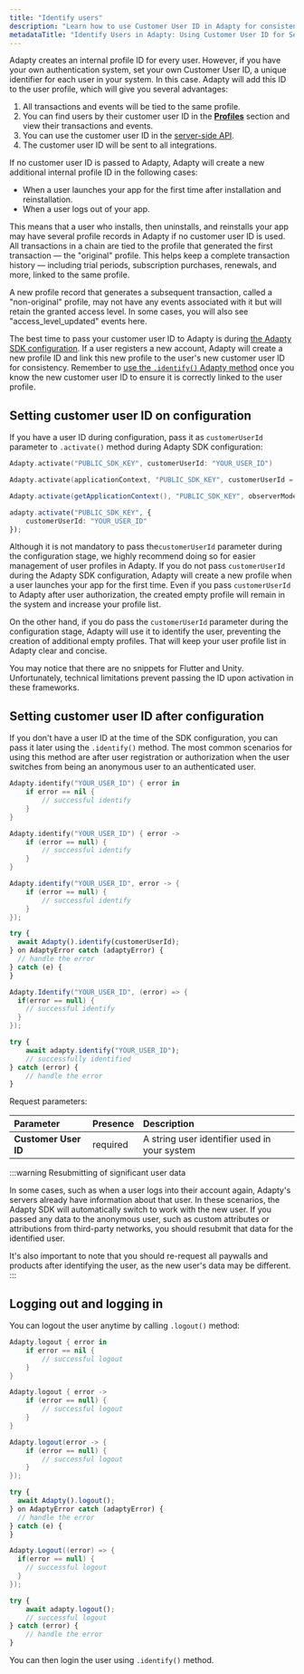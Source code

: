 ```yaml
---
title: "Identify users"
description: "Learn how to use Customer User ID in Adapty for consistent user profiles, linking transactions and events, and enhancing integration with your own authentication system"
metadataTitle: "Identify Users in Adapty: Using Customer User ID for Seamless Profile Management"
---
```


Adapty creates an internal profile ID for every user. However, if you have your own authentication system, set your own Customer User ID, a unique identifier for each user in your system. In this case. Adapty will add this ID to the user profile, which will give you several advantages:

1. All transactions and events will be tied to the same profile.
2. You can find users by their customer user ID in the [**Profiles**](profiles-crm) section and view their transactions and events.
3. You can use the customer user ID in the [server-side API](getting-started-with-server-side-api).
4. The customer user ID will be sent to all integrations.

If no customer user ID is passed to Adapty, Adapty will create a new additional internal profile ID in the following cases:

- When a user launches your app for the first time after installation and reinstallation.
- When a user logs out of your app.

This means that a user who installs, then uninstalls, and reinstalls your app may have several profile records in Adapty if no customer user ID is used. All transactions in a chain are tied to the profile that generated the first transaction — the "original" profile. This helps keep a complete transaction history — including trial periods, subscription purchases, renewals, and more, linked to the same profile. 

A new profile record that generates a subsequent transaction, called a "non-original" profile, may not have any events associated with it but will retain the granted access level. In some cases, you will also see "access_level_updated" events here.

The best time to pass your customer user ID to Adapty is during [the Adapty SDK configuration](identify-users#setting-customer-user-id-on-configuration). If a user registers a new account, Adapty will create a new profile ID and link this new profile to the user's new customer user ID for consistency. Remember to [use the `.identify()` Adapty method](identify-users#setting-customer-user-id-after-configuration) once you know the new customer user ID to ensure it is correctly linked to the user profile. 

## Setting customer user ID on configuration

If you have a user ID during configuration, pass it as `customerUserId` parameter to `.activate()` method during Adapty SDK configuration:

```swift title="Swift"
Adapty.activate("PUBLIC_SDK_KEY", customerUserId: "YOUR_USER_ID")
```
```kotlin title="Kotlin"
Adapty.activate(applicationContext, "PUBLIC_SDK_KEY", customerUserId = "YOUR_USER_ID")
```
```java title="Java"
Adapty.activate(getApplicationContext(), "PUBLIC_SDK_KEY", observerMode, "YOUR_USER_ID");
```
```typescript title="React Native (TS)"
adapty.activate("PUBLIC_SDK_KEY", {
	customerUserId: "YOUR_USER_ID"
});
```

Although it is not mandatory to pass the`customerUserId` parameter during the configuration stage, we highly recommend doing so for easier management of user profiles in Adapty. If you do not pass `customerUserId` during the Adapty SDK configuration, Adapty will create a new profile when a user launches your app for the first time. Even if you pass `customerUserId` to Adapty after user authorization, the created empty profile will remain in the system and increase your profile list.

On the other hand, if you do pass the `customerUserId` parameter during the configuration stage, Adapty will use it to identify the user, preventing the creation of additional empty profiles. That will keep your user profile list in Adapty clear and concise.

You may notice that there are no snippets for Flutter and Unity. Unfortunately, technical limitations prevent passing the ID upon activation in these frameworks. 

## Setting customer user ID after configuration

If you don't have a user ID at the time of the SDK configuration, you can pass it later using the `.identify()` method. The most common scenarios for using this method are after user registration or authorization when the user switches from being an anonymous user to an authenticated user.

```swift title="Swift"
Adapty.identify("YOUR_USER_ID") { error in
    if error == nil {
        // successful identify
    }
}
```
```kotlin title="Kotlin"
Adapty.identify("YOUR_USER_ID") { error ->
    if (error == null) {
        // successful identify
    }
}
```
```java title="Java"
Adapty.identify("YOUR_USER_ID", error -> {
    if (error == null) {
        // successful identify
    }
});
```
```javascript title="Flutter"
try {
  await Adapty().identify(customerUserId);
} on AdaptyError catch (adaptyError) {
  // handle the error
} catch (e) {
}
```
```csharp title="Unity"
Adapty.Identify("YOUR_USER_ID", (error) => {
  if(error == null) {
    // successful identify
  }
});
```
```typescript title="React Native (TS)"
try {
	await adapty.identify("YOUR_USER_ID");
	// successfully identified
} catch (error) {
	// handle the error
}
```

Request parameters:

| Parameter            | Presence | Description                                  |
| :------------------- | :------- | :------------------------------------------- |
| **Customer User ID** | required | A string user identifier used in your system |

:::warning
Resubmitting of significant user data

In some cases, such as when a user logs into their account again, Adapty's servers already have information about that user. In these scenarios, the Adapty SDK will automatically switch to work with the new user. If you passed any data to the anonymous user, such as custom attributes or attributions from third-party networks, you should resubmit that data for the identified user.

It's also important to note that you should re-request all paywalls and products after identifying the user, as the new user's data may be different.
:::

## Logging out and logging in

You can logout the user anytime by calling `.logout()` method:

```swift title="Swift"
Adapty.logout { error in
    if error == nil {
        // successful logout
    }
}
```
```kotlin title="Kotlin"
Adapty.logout { error ->
    if (error == null) {
        // successful logout
    }
}
```
```java title="Java"
Adapty.logout(error -> {
    if (error == null) {
        // successful logout
    }
});
```
```javascript title="Flutter"
try {
  await Adapty().logout();
} on AdaptyError catch (adaptyError) {
  // handle the error
} catch (e) {
}
```
```csharp title="Unity"
Adapty.Logout((error) => {
  if(error == null) {
    // successful logout
  }
});
```
```typescript title="React Native (TS)"
try {
	await adapty.logout();
	// successful logout
} catch (error) {
	// handle the error
}
```

You can then login the user using `.identify()` method.